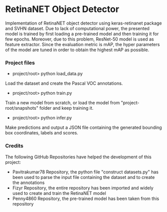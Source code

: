 # RetinaNET Object Detector

Implementation of RetinaNET object detector using keras-retinanet package and SVHN dataset. Due to lack of computational power, the presented model is trained by first loading a pre-trained model and then training it for few epochs. Moreover, due to this problem,
ResNet-50 model is used as feature extractor. Since the evaluation metric is mAP, the hyper parameters of the model are tuned in order to obtain the highest mAP as possible.

### Project files

- project/root> python load_data.py

Load the dataset and create the Pascal VOC annotations.

- project/root> python train.py

Train a new model from scratch, or load the model from "project-root/snapshots" folder and keep training it.

- project/root> python infer.py

Make predictions and output a JSON file containing the generated bounding box coordinates, labels and scores.

### Credits

The following GitHub Repositories have helped the development of this project:
- Pavitrakumar78 Repository, the python file "construct datasets.py" has been used to parse the input file containing the dataset and to create the annotations
- Fizyr Repository, the entire repository has been imported and widely used to create and train the RetinaNET model
- Penny4860 Repository, the pre-trained model has been taken from this repository
